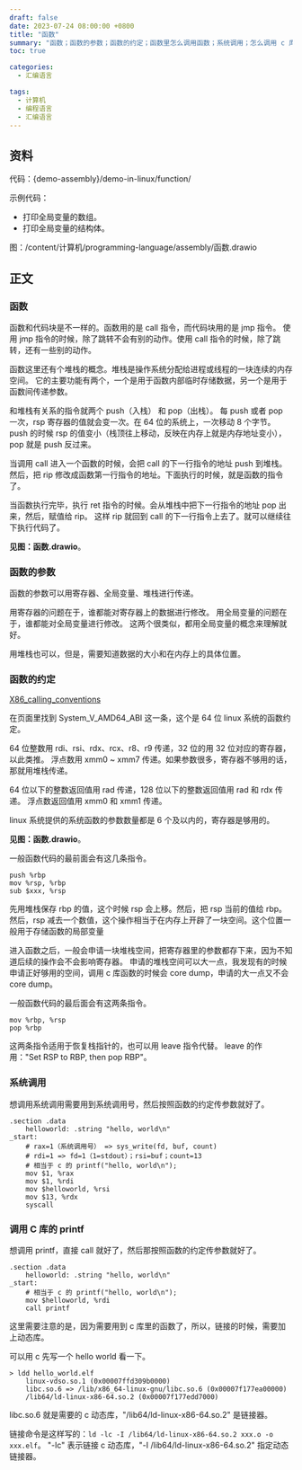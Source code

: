 ```yaml
---
draft: false
date: 2023-07-24 08:00:00 +0800
title: "函数"
summary: "函数；函数的参数；函数的约定；函数里怎么调用函数；系统调用；怎么调用 c 库函数；怎么传递和返回数组参数；怎么传递和返回结构体参数；"
toc: true

categories:
  - 汇编语言

tags:
  - 计算机
  - 编程语言
  - 汇编语言
---
```


## 资料

代码：{demo-assembly}/demo-in-linux/function/

示例代码：
- 打印全局变量的数组。
- 打印全局变量的结构体。

图：/content/计算机/programming-language/assembly/函数.drawio

## 正文

### 函数

函数和代码块是不一样的。函数用的是 call 指令，而代码块用的是 jmp 指令。
使用 jmp 指令的时候，除了跳转不会有别的动作。使用 call 指令的时候，除了跳转，还有一些别的动作。

函数这里还有个堆栈的概念。堆栈是操作系统分配给进程或线程的一块连续的内存空间。
它的主要功能有两个，一个是用于函数内部临时存储数据，另一个是用于函数间传递参数。

和堆栈有关系的指令就两个 push（入栈） 和 pop（出栈）。
每 push 或者 pop 一次，rsp 寄存器的值就会变一次。在 64 位的系统上，一次移动 8 个字节。
push 的时候 rsp 的值变小（栈顶往上移动，反映在内存上就是内存地址变小），pop 就是 push 反过来。

当调用 call 进入一个函数的时候，会把 call 的下一行指令的地址 push 到堆栈。
然后，把 rip 修改成函数第一行指令的地址。下面执行的时候，就是函数的指令了。

当函数执行完毕，执行 ret 指令的时候。会从堆栈中把下一行指令的地址 pop 出来，然后，赋值给 rip。
这样 rip 就回到 call 的下一行指令上去了。就可以继续往下执行代码了。

**见图：函数.drawio**。

### 函数的参数

函数的参数可以用寄存器、全局变量、堆栈进行传递。

用寄存器的问题在于，谁都能对寄存器上的数据进行修改。
用全局变量的问题在于，谁都能对全局变量进行修改。
这两个很类似，都用全局变量的概念来理解就好。

用堆栈也可以，但是，需要知道数据的大小和在内存上的具体位置。

### 函数的约定

[X86_calling_conventions](https://en.wikipedia.org/wiki/X86_calling_conventions)

在页面里找到 System_V_AMD64_ABI 这一条，这个是 64 位 linux 系统的函数约定。

64 位整数用 rdi、rsi、rdx、rcx、r8、r9 传递，32 位的用 32 位对应的寄存器，以此类推。
浮点数用 xmm0 ~ xmm7 传递。如果参数很多，寄存器不够用的话，那就用堆栈传递。

64 位以下的整数返回值用 rad 传递，128 位以下的整数返回值用 rad 和 rdx 传递。
浮点数返回值用 xmm0 和 xmm1 传递。

linux 系统提供的系统函数的参数数量都是 6 个及以内的，寄存器是够用的。

**见图：函数.drawio**。

一般函数代码的最前面会有这几条指令。

```
push %rbp
mov %rsp, %rbp
sub $xxx, %rsp
```

先用堆栈保存 rbp 的值，这个时候 rsp 会上移。然后，把 rsp 当前的值给 rbp。
然后，rsp 减去一个数值，这个操作相当于在内存上开辟了一块空间。这个位置一般用于存储函数的局部变量

进入函数之后，一般会申请一块堆栈空间，把寄存器里的参数都存下来，因为不知道后续的操作会不会影响寄存器。
申请的堆栈空间可以大一点，我发现有的时候申请正好够用的空间，调用 c 库函数的时候会 core dump，申请的大一点又不会 core dump。

一般函数代码的最后面会有这两条指令。

```
mov %rbp, %rsp
pop %rbp
```

这两条指令适用于恢复栈指针的，也可以用 leave 指令代替。
leave 的作用："Set RSP to RBP, then pop RBP"。

### 系统调用

想调用系统调用需要用到系统调用号，然后按照函数的约定传参数就好了。

```
.section .data
    helloworld: .string "hello, world\n"
_start:
    # rax=1（系统调用号） => sys_write(fd, buf, count)
    # rdi=1 => fd=1（1=stdout）；rsi=buf；count=13
    # 相当于 c 的 printf("hello, world\n");
    mov $1, %rax
    mov $1, %rdi
    mov $helloworld, %rsi
    mov $13, %rdx
    syscall
```

### 调用 C 库的 printf

想调用 printf，直接 call 就好了，然后那按照函数的约定传参数就好了。

```
.section .data
    helloworld: .string "hello, world\n"
_start:
    # 相当于 c 的 printf("hello, world\n");
    mov $helloworld, %rdi
    call printf
```

这里需要注意的是，因为需要用到 c 库里的函数了，所以，链接的时候，需要加上动态库。

可以用 c 先写一个 hello world 看一下。

```
> ldd hello_world.elf
	linux-vdso.so.1 (0x00007ffd309b0000)
	libc.so.6 => /lib/x86_64-linux-gnu/libc.so.6 (0x00007f177ea00000)
	/lib64/ld-linux-x86-64.so.2 (0x00007f177edd7000)
```

libc.so.6 就是需要的 c 动态库，"/lib64/ld-linux-x86-64.so.2" 是链接器。

链接命令是这样写的：`ld -lc -I /lib64/ld-linux-x86-64.so.2 xxx.o -o xxx.elf`。
"-lc" 表示链接 c 动态库，"-I /lib64/ld-linux-x86-64.so.2" 指定动态链接器。

